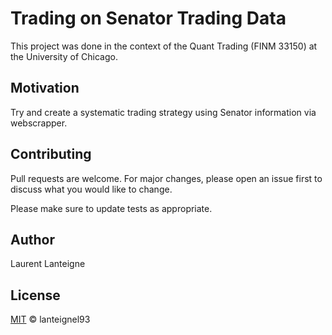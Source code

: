 # Trading on Senator Trading Data

This project was done in the context of the Quant Trading (FINM 33150) at the University of Chicago.

## Motivation

Try and create a systematic trading strategy using Senator information via webscrapper. 

## Contributing
Pull requests are welcome. For major changes, please open an issue first to discuss what you would like to change.

Please make sure to update tests as appropriate.

## Author 
Laurent Lanteigne
## License
[MIT](https://choosealicense.com/licenses/mit/) © lanteignel93